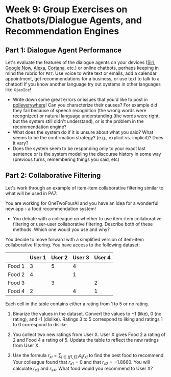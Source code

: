 # Week 9: Group Exercises on Chatbots/Dialogue Agents, and Recommendation Engines

## Part 1: Dialogue Agent Performance

Let's evaluate the features of the dialogue agents on your devices ([Siri](https://support.apple.com/guide/iphone/use-siri-iph83aad8922/ios), [Google Now](https://assistant.google.com/), [Alexa](https://alexa.amazon.com/), [Cortana](https://www.microsoft.com/en-us/cortana), etc.) or online chatbots, perhaps keeping in mind the rubric for `PA7`. 
Use voice to write text or emails, add a calendar appointment, get recommendations for a business, or use text to talk to a chatbot! If you know another language try out systems in other languages like `XiaoIce`! 

* Write down some great errors or issues that you'd like to post in [polleverywhere](https://pollev.com/danjurafsky451)! 
  Can you characterize their causes? 
  For example did they fail because of speech recognition (the wrong words were recognized) or natural language understanding (the words were right, but the system still didn't understand), or is the problem in the recommendation engine? 
* What does the system do if it is unsure about what you said? What seems to be the confirmation strategy? (e.g., explicit vs. implicit)? 
  Does it vary?
* Does the system seem to be responding only to your exact last sentence or is the system modeling the discourse history in some way (previous turns, remembering things you said, etc)

## Part 2: Collaborative Filtering

Let's work through an example of item-item collaborative filtering similar to what will be used in PA7:

You are working for OneTwoFourAI and you have an idea for a wonderful new app - a food recommendation system! 

* You debate with a colleague on whether to use item-item collaborative filtering or user-user collaborative filtering. Describe both of these methods. Which one would you use and why?

You decide to move forward with a simplified version of item-item collaborative filtering. You have access to the following dataset: 


|        | User 1 | User 2 | User 3 | User 4 |
|--------|--------|--------|--------|--------|
| Food 1 | 3      | 5      | 4      |        |
| Food 2 | 4      |        | 1      |        |
| Food 3 |        | 3      |        | 2      |
| Food 4 | 2      |        | 4      | 1      |

Each cell in the table contains either a rating from 1 to 5 or no rating. 


1. Binarize the values in the dataset. Convert the values to +1 (like), 0 (no rating), and -1 (dislike). Ratings 3 to 5 correspond to liking and ratings 1 to 0 correspond to dislike. 

2. You collect two new ratings from User X. User X gives Food 2 a rating of 2 and Food 4 a rating of 5. Update the table to reflect the new ratings from User X. 

3. Use the formula $r_{xi} = \sum_{j\in(f1, f2)} s_{ij}r_{xj}$ to find the best food to recommend. Your colleague found that $r_{x1} = 0$ and that $r_{x2} = -1.8660$. You will calculate $r_{x3}$ and $r_{x4}$. What food would you recommend to User X?

